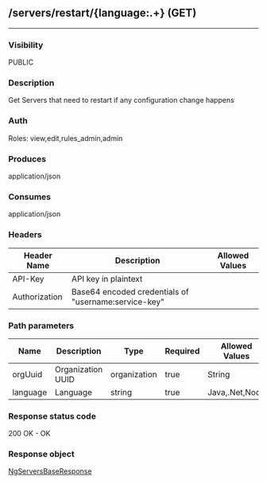 ## /servers/restart/{language:.+} (GET)
---
### Visibility
PUBLIC
### Description
Get Servers that need to restart if any configuration change happens
### Auth
Roles: view,edit,rules_admin,admin
### Produces
application/json
### Consumes
application/json
### Headers
| Header Name | Description | Allowed Values |
| ----------- | ----------- | ----------- |
| API-Key | API key in plaintext |  |
| Authorization | Base64 encoded credentials of &quot;username:service-key&quot; |  |
### Path parameters
| Name | Description | Type | Required | Allowed Values |
| ----------- | ----------- | ----------- | ----------- | ----------- |
| orgUuid | Organization UUID | organization | true | String |
| language | Language | string | true | Java,.Net,Node |
### Response status code
200 OK - OK
### Response object
[NgServersBaseResponse](<../../objects/NgServersBaseResponse.md>)
